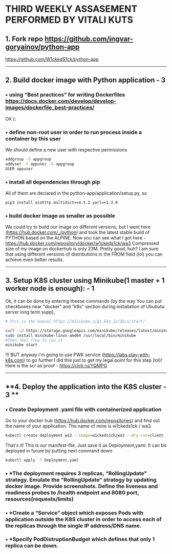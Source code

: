 # THIRD WEEKLY ASSASEMENT PERFORMED BY VITALI KUTS


## **1. Fork repo https://github.com/ingvar-goryainov/python-app**

https://github.com/W1ckedS1ck/python-app

---

## **2. Build docker image with Python  application - 3**


###	•	using “Best practices” for writing Dockerfiles https://docs.docker.com/develop/develop-images/dockerfile_best-practices/  
OK (:

###	•	define non-root user in order to run process inside a container by this user 
We should define a new user with respective permissions
```bash
addgroup -S appgroup
adduser -S appuser -G appgroup
USER appuser
```

###	•	install all dependencies through pip 
All of them are declared in the python-app/application/setup.py, so
```bash
pip3 install aiohttp multidict==4.5.2 yarl==1.3.0
```

###	•	build docker image as smaller as possible 
We could try to build our image on different versions, but I went here (https://hub.docker.com/_/python) and took the latest stable
build of PYTHON based on the ALPINE.
Now you can see what I got here - https://hub.docker.com/repository/docker/w1ckeds1ck/wa3
Compressed size of my image on dockerhub is only 23M. Pretty good, huh?
I am sure that using different versions of distributions in the FROM field (lol) you can achieve even better results.

---

## **3. Setup K8S cluster using Minikube(1 master + 1 worker node is enough): - 1**

Ok, it can be done by entering theese commands (by the way You can put checkboxes near "docker" and "k8s" section during installation
of Ububutu server long term supp),
```bash
# This is the manual https://minikube.sigs.k8s.io/docs/start/

curl -LO https://storage.googleapis.com/minikube/releases/latest/minikube-linux-amd64
sudo install minikube-linux-amd64 /usr/local/bin/minikube
#Then feel free to run it
minikube start

```
!!! BUT anyway i'm going to use PWK service (https://labs.play-with-k8s.com) to go further
I did this just to get my legal point for this step (lol)! Here is the scr as proof - https://clck.ru/YQMPG

---

## **4. Deploy the application into the K8S cluster - 3 **

###	•	Сreate Deployment .yaml file with containerized application 
Go to your docker hub (https://hub.docker.com/repositories) and find out the name of your application. The name of mine is w1ckeds1ck / wa3.
```bash
kubectl create deployment wa3 --image=w1ckeds1ck/wa3 --dry-run=client -oyaml
```
That's it! This is our manifest-file. Just save it as Deployment,yaml. It can be deployed in furure by putting next command down
```bash
kubectl apply -f Deployment.yaml
```
###	•	*The deployment requires 3 replicas, “RollingUpdate” strategy. Emulate the “RollingUpdate” strategy by updating docker image. Provide screenshots. Define the liveness and readiness probes to /health endpoint and 8080 port, resources(requests/limits) 

###	•	*Create a “Service” object which exposes Pods with application outside the K8S cluster in order to access each of the replicas through the single IP address/DNS name. 

###	•	*Specify PodDistruptionBudget which defines that only 1 replica can be down. 


